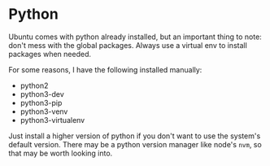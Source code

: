 # Python

Ubuntu comes with python already installed, but an important thing to note: don't mess with the global packages. Always use a virtual env to install packages when needed.

For some reasons, I have the following installed manually:

* python2
* python3-dev
* python3-pip
* python3-venv
* python3-virtualenv

Just install a higher version of python if you don't want to use the system's default version. There may be a python version manager like node's `nvm`, so that may be worth looking into. 

